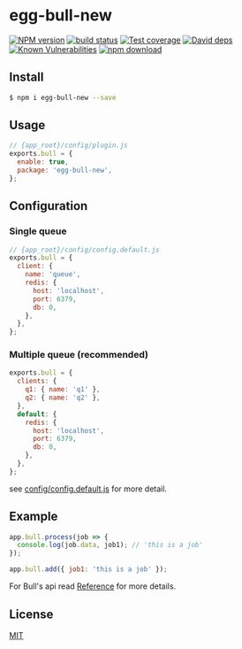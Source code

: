 # egg-bull-new

[![NPM version][npm-image]][npm-url]
[![build status][travis-image]][travis-url]
[![Test coverage][codecov-image]][codecov-url]
[![David deps][david-image]][david-url]
[![Known Vulnerabilities][snyk-image]][snyk-url]
[![npm download][download-image]][download-url]

[npm-image]: https://img.shields.io/npm/v/egg-bull-new.svg?style=flat-square
[npm-url]: https://npmjs.org/package/egg-bull-new
[travis-image]: https://img.shields.io/travis/eggjs/egg-bull-new.svg?style=flat-square
[travis-url]: https://travis-ci.org/eggjs/egg-bull-new
[codecov-image]: https://img.shields.io/codecov/c/github/eggjs/egg-bull-new.svg?style=flat-square
[codecov-url]: https://codecov.io/github/eggjs/egg-bull-new?branch=master
[david-image]: https://img.shields.io/david/eggjs/egg-bull-new.svg?style=flat-square
[david-url]: https://david-dm.org/eggjs/egg-bull-new
[snyk-image]: https://snyk.io/test/npm/egg-bull-new/badge.svg?style=flat-square
[snyk-url]: https://snyk.io/test/npm/egg-bull-new
[download-image]: https://img.shields.io/npm/dm/egg-bull-new.svg?style=flat-square
[download-url]: https://npmjs.org/package/egg-bull-new

<!--
Description here.
-->

## Install

```bash
$ npm i egg-bull-new --save
```

## Usage

```js
// {app_root}/config/plugin.js
exports.bull = {
  enable: true,
  package: 'egg-bull-new',
};
```

## Configuration

### Single queue
```js
// {app_root}/config/config.default.js
exports.bull = {
  client: {
    name: 'queue',
    redis: {
      host: 'localhost',
      port: 6379,
      db: 0,
    },
  },
};
```
### Multiple queue (recommended)

```js
exports.bull = {
  clients: {
    q1: { name: 'q1' },
    q2: { name: 'q2' },
  },
  default: {
    redis: {
      host: 'localhost',
      port: 6379,
      db: 0,
    },
  },
};
```

see [config/config.default.js](config/config.default.js) for more detail.

## Example

```js
app.bull.process(job => {
  console.log(job.data, job1); // 'this is a job'
});

app.bull.add({ job1: 'this is a job' });
```

For Bull's api read [Reference](https://github.com/OptimalBits/bull/blob/master/REFERENCE.md#queueclose) for more details.

## License

[MIT](LICENSE)
